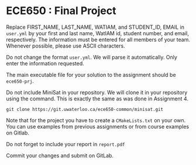 # ECE650 : Final Project

Replace FIRST_NAME, LAST_NAME, WATIAM, and STUDENT_ID, EMAIL in
`user.yml` by your first and last name, WatIAM id, student number, and
email, respectively. The information must be entered for all members
of your team. Whenever possible, please use ASCII characters.

Do not change the format `user.yml`. We will parse it
automatically. Only enter the information requested.

The main executable file for your solution to the assignment should be
`ece650-prj`.

Do not include MiniSat in your repository. We will clone it in your
repository using the command. This is exactly the same as was done in
Assignment 4.

```
git clone https://git.uwaterloo.ca/ece650-common/minisat.git
```

Note that for the project you have to create a `CMakeLists.txt` on
your own. You can use examples from previous assignments or from
course examples on Gitlab.

Do not forget to include your report in `report.pdf`

Commit your changes and submit on GitLab.
